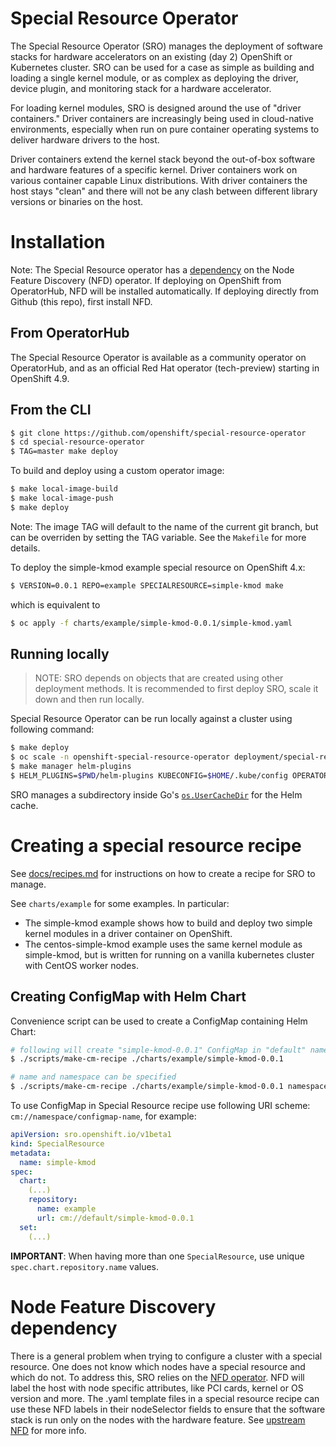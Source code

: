 
# Special Resource Operator

The Special Resource Operator (SRO) manages the  deployment of software stacks for hardware accelerators on an existing (day 2) OpenShift or Kubernetes cluster. SRO can be used for a case as simple as building and loading a single kernel module, or as complex as deploying the driver, device plugin, and monitoring stack for a hardware accelerator.

For loading kernel modules, SRO is designed around the use of "driver containers." Driver containers are increasingly being used in cloud-native environments, especially when run on pure container operating systems to deliver hardware drivers to the host. 

Driver containers  extend the kernel stack beyond the out-of-box software and hardware features of a specific kernel. Driver containers work on various container capable Linux distributions. With driver containers the host stays "clean" and there will not be any clash between different library versions or binaries on the host.


# Installation
Note: The Special Resource operator has a [dependency](#Node-Feature-Discovery-dependency) on the Node Feature Discovery (NFD) operator. If deploying on OpenShift from OperatorHub, NFD will be installed automatically. If deploying directly from Github (this repo), first install NFD.

## From OperatorHub
The Special Resource Operator is available as a community operator on OperatorHub, and as an official Red Hat operator (tech-preview) starting in OpenShift 4.9.

## From the CLI
```sh
$ git clone https://github.com/openshift/special-resource-operator
$ cd special-resource-operator
$ TAG=master make deploy
```

To build and deploy using a custom operator image:
```sh
$ make local-image-build
$ make local-image-push
$ make deploy
```
Note: The image TAG will default to the name of the current git branch, but can be overriden by setting the TAG variable. See the `Makefile` for more details.

To deploy the simple-kmod example special resource on OpenShift 4.x:
```sh
$ VERSION=0.0.1 REPO=example SPECIALRESOURCE=simple-kmod make
```
which is equivalent to
```sh
$ oc apply -f charts/example/simple-kmod-0.0.1/simple-kmod.yaml
```

## Running locally
> NOTE: SRO depends on objects that are created using other deployment methods. It is recommended to first deploy SRO, scale it down and then run locally.

Special Resource Operator can be run locally against a cluster using following command:
```sh
$ make deploy
$ oc scale -n openshift-special-resource-operator deployment/special-resource-controller-manager --replicas=0
$ make manager helm-plugins
$ HELM_PLUGINS=$PWD/helm-plugins KUBECONFIG=$HOME/.kube/config OPERATOR_NAMESPACE=openshift-special-resource-operator ./manager
```
SRO manages a subdirectory inside Go's [`os.UserCacheDir`](https://pkg.go.dev/os#UserCacheDir) for the Helm cache.

# Creating a special resource recipe

See [docs/recipes.md](docs/recipes.md) for instructions on how to create a recipe for SRO to manage. 

See `charts/example` for some examples. In particular:
* The simple-kmod example shows how to build and deploy two simple kernel modules in a driver container on OpenShift.
* The centos-simple-kmod example uses the same kernel module as simple-kmod, but is written for running on a vanilla kubernetes cluster with CentOS worker nodes.

## Creating ConfigMap with Helm Chart
Convenience script can be used to create a ConfigMap containing Helm Chart:
``` sh
# following will create "simple-kmod-0.0.1" ConfigMap in "default" namespace
$ ./scripts/make-cm-recipe ./charts/example/simple-kmod-0.0.1

# name and namespace can be specified
$ ./scripts/make-cm-recipe ./charts/example/simple-kmod-0.0.1 namespace configmap-name
```

To use ConfigMap in Special Resource recipe use following URI scheme: `cm://namespace/configmap-name`, for example:
``` yaml
apiVersion: sro.openshift.io/v1beta1
kind: SpecialResource
metadata:
  name: simple-kmod
spec:
  chart:
    (...)
    repository:
      name: example
      url: cm://default/simple-kmod-0.0.1
  set:
    (...)
```

**IMPORTANT**: When having more than one `SpecialResource`, use unique `spec.chart.repository.name` values.


# Node Feature Discovery dependency

There is a general problem when trying to configure a cluster with a special resource. One does not know which nodes have a special resource and which do not. To address this, SRO relies on the [NFD operator](https://github.com/openshift/cluster-nfd-operator). NFD will label the host with node specific attributes, like PCI cards, kernel or OS version and more. The .yaml template files in a special resource recipe can use these NFD labels in their nodeSelector fields to ensure that the software stack is run only on the nodes with the hardware feature. See [upstream NFD](https://github.com/kubernetes-sigs/node-feature-discovery) for more info. 


